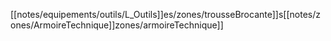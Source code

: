 [[notes/equipements/outils/L_Outils]]es/zones/trousseBrocante]]s[[notes/zones/ArmoireTechnique]]zones/armoireTechnique]]